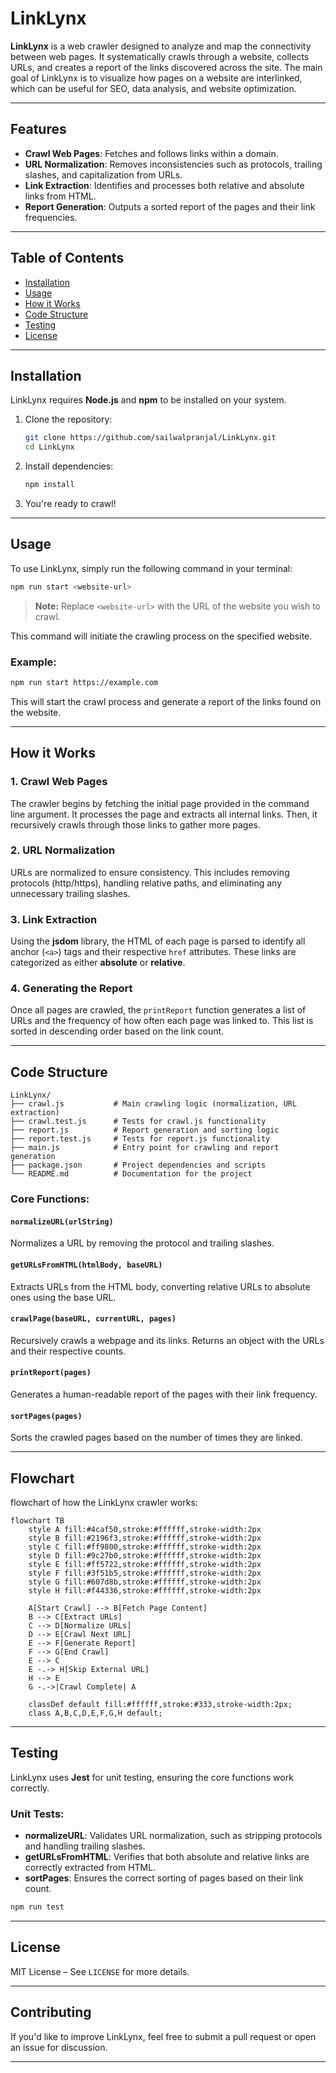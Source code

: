 # LinkLynx

**LinkLynx** is a web crawler designed to analyze and map the connectivity between web pages. It systematically crawls through a website, collects URLs, and creates a report of the links discovered across the site. The main goal of LinkLynx is to visualize how pages on a website are interlinked, which can be useful for SEO, data analysis, and website optimization.

---

## Features

- **Crawl Web Pages**: Fetches and follows links within a domain.
- **URL Normalization**: Removes inconsistencies such as protocols, trailing slashes, and capitalization from URLs.
- **Link Extraction**: Identifies and processes both relative and absolute links from HTML.
- **Report Generation**: Outputs a sorted report of the pages and their link frequencies.

---

## Table of Contents

- [Installation](#installation)
- [Usage](#usage)
- [How it Works](#how-it-works)
- [Code Structure](#code-structure)
- [Testing](#testing)
- [License](#license)

---

## Installation

LinkLynx requires **Node.js** and **npm** to be installed on your system.

1. Clone the repository:
   ```bash
   git clone https://github.com/sailwalpranjal/LinkLynx.git
   cd LinkLynx
   ```

2. Install dependencies:
   ```bash
   npm install
   ```

3. You're ready to crawl!

---

## Usage

To use LinkLynx, simply run the following command in your terminal:
```bash
npm run start <website-url>
```

> **Note:** Replace `<website-url>` with the URL of the website you wish to crawl.

This command will initiate the crawling process on the specified website.
### Example:

```bash
npm run start https://example.com
```

This will start the crawl process and generate a report of the links found on the website.

---

## How it Works

### 1. **Crawl Web Pages**  
The crawler begins by fetching the initial page provided in the command line argument. It processes the page and extracts all internal links. Then, it recursively crawls through those links to gather more pages.

### 2. **URL Normalization**  
URLs are normalized to ensure consistency. This includes removing protocols (http/https), handling relative paths, and eliminating any unnecessary trailing slashes.

### 3. **Link Extraction**  
Using the **jsdom** library, the HTML of each page is parsed to identify all anchor (`<a>`) tags and their respective `href` attributes. These links are categorized as either **absolute** or **relative**.

### 4. **Generating the Report**  
Once all pages are crawled, the `printReport` function generates a list of URLs and the frequency of how often each page was linked to. This list is sorted in descending order based on the link count.

---

## Code Structure
```
LinkLynx/
├── crawl.js           # Main crawling logic (normalization, URL extraction)
├── crawl.test.js      # Tests for crawl.js functionality
├── report.js          # Report generation and sorting logic
├── report.test.js     # Tests for report.js functionality
├── main.js            # Entry point for crawling and report generation
├── package.json       # Project dependencies and scripts
└── README.md          # Documentation for the project
```

### Core Functions:

#### `normalizeURL(urlString)`
Normalizes a URL by removing the protocol and trailing slashes.

#### `getURLsFromHTML(htmlBody, baseURL)`
Extracts URLs from the HTML body, converting relative URLs to absolute ones using the base URL.

#### `crawlPage(baseURL, currentURL, pages)`
Recursively crawls a webpage and its links. Returns an object with the URLs and their respective counts.

#### `printReport(pages)`
Generates a human-readable report of the pages with their link frequency.

#### `sortPages(pages)`
Sorts the crawled pages based on the number of times they are linked.

---

## Flowchart

flowchart of how the LinkLynx crawler works:

```mermaid
flowchart TB
    style A fill:#4caf50,stroke:#ffffff,stroke-width:2px
    style B fill:#2196f3,stroke:#ffffff,stroke-width:2px
    style C fill:#ff9800,stroke:#ffffff,stroke-width:2px
    style D fill:#9c27b0,stroke:#ffffff,stroke-width:2px
    style E fill:#ff5722,stroke:#ffffff,stroke-width:2px
    style F fill:#3f51b5,stroke:#ffffff,stroke-width:2px
    style G fill:#607d8b,stroke:#ffffff,stroke-width:2px
    style H fill:#f44336,stroke:#ffffff,stroke-width:2px

    A[Start Crawl] --> B[Fetch Page Content]
    B --> C[Extract URLs]
    C --> D[Normalize URLs]
    D --> E[Crawl Next URL]
    E --> F[Generate Report]
    F --> G[End Crawl]
    E --> C
    E -.-> H[Skip External URL]
    H --> E
    G -.->|Crawl Complete| A

    classDef default fill:#ffffff,stroke:#333,stroke-width:2px;
    class A,B,C,D,E,F,G,H default;
```

---

## Testing

LinkLynx uses **Jest** for unit testing, ensuring the core functions work correctly.

### Unit Tests:

- **normalizeURL**: Validates URL normalization, such as stripping protocols and handling trailing slashes.
- **getURLsFromHTML**: Verifies that both absolute and relative links are correctly extracted from HTML.
- **sortPages**: Ensures the correct sorting of pages based on their link count.

```bash
npm run test
```

---

## License

MIT License – See `LICENSE` for more details.

---

## Contributing

 If you'd like to improve LinkLynx, feel free to submit a pull request or open an issue for discussion.

---
